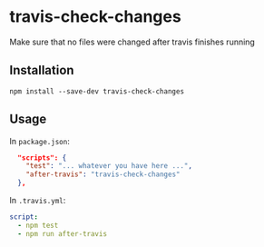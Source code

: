 # travis-check-changes

Make sure that no files were changed after travis finishes running

## Installation

```
npm install --save-dev travis-check-changes
```

## Usage

In `package.json`:

```json
  "scripts": {
    "test": "... whatever you have here ...",
    "after-travis": "travis-check-changes"
  },
```

In `.travis.yml`:

```yaml
script:
  - npm test
  - npm run after-travis
```
